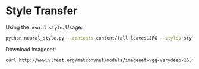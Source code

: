 # Style Transfer

Using the `neural-style`. Usage:

``` bash
python neural_style.py --contents content/fall-leaves.JPG --styles styles/renoir-landscape.jpg --output Output/fall-leaves-renoir.jpg
```

Download imagenet:

``` bash
curl http://www.vlfeat.org/matconvnet/models/imagenet-vgg-verydeep-16.mat --output imagenet-vgg-verydeep-19.mat
```